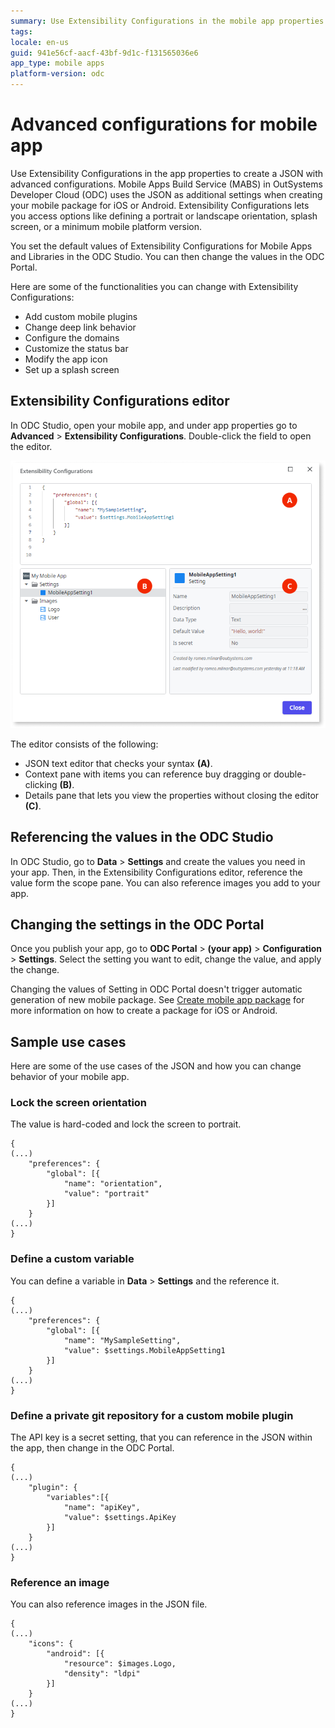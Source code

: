 ```yaml
---
summary: Use Extensibility Configurations in the mobile app properties to edit a JSON and access more settings than available in the IDE.
tags:
locale: en-us
guid: 941e56cf-aacf-43bf-9d1c-f131565036e6
app_type: mobile apps
platform-version: odc
---
```


# Advanced configurations for mobile app


Use Extensibility Configurations in the app properties to create a JSON with advanced configurations. Mobile Apps Build Service (MABS) in OutSystems Developer Cloud (ODC) uses the JSON as additional settings when creating your mobile package for iOS or Android.  Extensibility Configurations lets you access options like defining a portrait or landscape orientation, splash screen, or a minimum mobile platform version.

You set the default values of Extensibility Configurations for Mobile Apps and Libraries in the ODC Studio. You can then change the values in the ODC Portal.

Here are some of the functionalities you can change with Extensibility Configurations:

* Add custom mobile plugins
* Change deep link behavior
* Configure the domains
* Customize the status bar 
* Modify the app icon
* Set up a splash screen

## Extensibility Configurations editor

In ODC Studio, open your mobile app, and under app properties go to **Advanced** > **Extensibility Configurations**. Double-click the field to open the editor.

![Extensibility Configurations user interface](images/extensibility-configurations-editor-odcs.png)

The editor consists of the following:

* JSON text editor that checks your syntax **(A)**.
* Context pane with items you can reference buy dragging or double-clicking **(B)**.
* Details pane that lets you view the properties without closing the editor **(C)**.

## Referencing the values in the ODC Studio

In ODC Studio, go to **Data** > **Settings** and create the values you need in your app. Then, in the Extensibility Configurations editor, reference the value form the scope pane. You can also reference images you add to your app. 

## Changing the settings in the ODC Portal

Once you publish your app, go to **ODC Portal** > **(your app)** > **Configuration** > **Settings**. Select the setting you want to edit, change the value, and apply the change.

<div class="info" markdown="1">

Changing the values of Setting in ODC Portal doesn't trigger automatic generation of new mobile package. See [Create mobile app package](creating-mobile-package.md) for more information on how to create a package for iOS or Android. 

</div>

## Sample use cases

Here are some of the use cases of the JSON and how you can change behavior of your mobile app.

###  Lock the screen orientation

The value is hard-coded and lock the screen to portrait.

    {
    (...)
        "preferences": {
            "global": [{
                "name": "orientation",
                "value": "portrait"
            }]
        }
    (...)
    }

### Define a custom variable

You can define a variable in  **Data** > **Settings** and the reference it.

    {
    (...)
        "preferences": {
            "global": [{
                "name": "MySampleSetting",
                "value": $settings.MobileAppSetting1
            }]
        }
    (...)
    }

### Define a private git repository for a custom mobile plugin

The API key is a secret setting, that you can reference in the JSON within the app, then change in the ODC Portal.

    {
    (...)
        "plugin": {
            "variables":[{
                "name": "apiKey",
                "value": $settings.ApiKey
            }]          
        }
    (...)
    }

### Reference an image

You can also reference images in the JSON file.

    
    {
    (...)
        "icons": {
            "android": [{
                "resource": $images.Logo,
                "density": "ldpi"
            }]
        }
    (...)
    }
